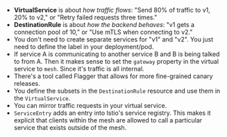 - **VirtualService** is about _how traffic flows_: "Send 80% of traffic to v1, 20% to v2," or "Retry failed requests three times."
- **DestinationRule** is about _how the backend behaves_: "v1 gets a connection pool of 10," or "Use mTLS when connecting to v2."
- You don't need to create separate services for "v1" and "v2". You just need to define the label in your deployment/pod.
- If service A is communicating to another service B and B is being talked to from A. Then it makes sense to set the `gateway` property in the virtual service to `mesh`. Since it's traffic is all internal.
- There's a tool called Flagger that allows for more fine-grained canary releases.
- You define the subsets in the `DestinationRule` resource and use them in the `VirtualService`.
- You can mirror traffic requests in your virtual service.
- `ServiceEntry` adds an entry into Istio's service registry. This makes it explicit that clients within the mesh are allowed to call a particular service that exists outside of the mesh.

